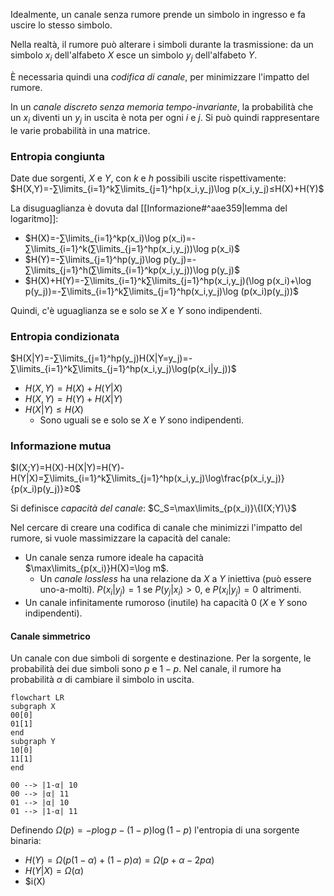 Idealmente, un canale senza rumore prende un simbolo in ingresso e fa uscire lo stesso simbolo.

Nella realtà, il rumore può alterare i simboli durante la trasmissione: da un simbolo $x_i$ dell'alfabeto $X$ esce un simbolo $y_j$ dell'alfabeto $Y$.

È necessaria quindi una *codifica di canale*, per minimizzare l'impatto del rumore.

In un *canale discreto senza memoria tempo-invariante*, la probabilità che un $x_i$ diventi un $y_j$ in uscita è nota per ogni $i$ e $j$. Si può quindi rappresentare le varie probabilità in una matrice.

### Entropia congiunta

Date due sorgenti, $X$ e $Y$, con $k$ e $h$ possibili uscite rispettivamente:
$H(X,Y)=-∑\limits_{i=1}^k∑\limits_{j=1}^hp(x_i,y_j)\log p(x_i,y_j)≤H(X)+H(Y)$

La disuguaglianza è dovuta dal [[Informazione#^aae359|lemma del logaritmo]]:
- $H(X)=-∑\limits_{i=1}^kp(x_i)\log p(x_i)=-∑\limits_{i=1}^k(∑\limits_{j=1}^hp(x_i,y_j))\log p(x_i)$
- $H(Y)=-∑\limits_{j=1}^hp(y_j)\log p(y_j)=-∑\limits_{j=1}^h(∑\limits_{i=1}^kp(x_i,y_j))\log p(y_j)$
- $H(X)+H(Y)=-∑\limits_{i=1}^k∑\limits_{j=1}^hp(x_i,y_j)(\log p(x_i)+\log p(y_j))=-∑\limits_{i=1}^k∑\limits_{j=1}^hp(x_i,y_j)\log (p(x_i)p(y_j))$

Quindi, c'è uguaglianza se e solo se $X$ e $Y$ sono indipendenti.

### Entropia condizionata

$H(X|Y)=-∑\limits_{j=1}^hp(y_j)H(X|Y=y_j)=-∑\limits_{i=1}^k∑\limits_{j=1}^hp(x_i,y_j)\log(p(x_i|y_j))$
- $H(X,Y)=H(X)+H(Y|X)$
- $H(X,Y)=H(Y)+H(X|Y)$
- $H(X|Y)≤H(X)$
	- Sono uguali se e solo se $X$ e $Y$ sono indipendenti.

### Informazione mutua

$I(X;Y)=H(X)-H(X|Y)=H(Y)-H(Y|X)=∑\limits_{i=1}^k∑\limits_{j=1}^hp(x_i,y_j)\log\frac{p(x_i,y_j)}{p(x_i)p(y_j)}≥0$

Si definisce *capacità del canale*:
$C_S=\max\limits_{p(x_i)}\{I(X;Y)\}$

Nel cercare di creare una codifica di canale che minimizzi l'impatto del rumore, si vuole massimizzare la capacità del canale:
- Un canale senza rumore ideale ha capacità $\max\limits_{p(x_i)}H(X)=\log m$.
	- Un *canale lossless* ha una relazione da $X$ a $Y$ iniettiva (può essere uno-a-molti). $P(x_i|y_j)=1$ se $P(y_j|x_i)>0$, e $P(x_i|y_j)=0$ altrimenti.
- Un canale infinitamente rumoroso (inutile) ha capacità $0$ ($X$ e $Y$ sono indipendenti).

#### Canale simmetrico

Un canale con due simboli di sorgente e destinazione.
Per la sorgente, le probabilità dei due simboli sono $p$ e $1-p$.
Nel canale, il rumore ha probabilità $α$ di cambiare il simbolo in uscita.

```mermaid
flowchart LR
subgraph X
00[0]
01[1]
end
subgraph Y
10[0]
11[1]
end

00 --> |1-α| 10
00 --> |α| 11
01 --> |α| 10
01 --> |1-α| 11
```

Definendo $Ω(p)=-p\log p-(1-p)\log(1-p)$ l'entropia di una sorgente binaria:
- $H(Y)=Ω(p(1-α)+(1-p)α)=Ω(p+α-2pα)$
- $H(Y|X)=Ω(α)$
- $i(X)

